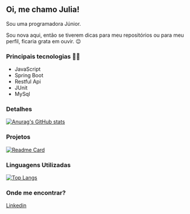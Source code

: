 ## Oi, me chamo Julia!

Sou uma programadora Júnior. 

Sou nova aqui, então se tiverem dicas para meu repositórios ou para meu perfil, ficaria grata em ouvir. :wink: 

### **Principais tecnologias :woman_technologist:**
- JavaScript
- Spring Boot
- Restful Api
- JUnit
- MySql

### Detalhes
  
[![Anurag's GitHub stats](https://github-readme-stats.vercel.app/api?username=juhwiz&show_icons=true&theme=dark)](https://github.com/anuraghazra/github-readme-stats)

### Projetos

[![Readme Card](https://github-readme-stats.vercel.app/api/pin/?username=juhwiz&repo=variavel&theme=dark)](https://github.com/anuraghazra/github-readme-stats)

### Linguagens Utilizadas 

[![Top Langs](https://github-readme-stats.vercel.app/api/top-langs/?username=juhwiz&layout=compact)](https://github.com/anuraghazra/github-readme-stats)

### **Onde me encontrar?**

<a href="https://www.linkedin.com/in/julia-sim%C3%A3o-de-almeida-cruz-1a8a46199/" target="Linkedin">Linkedin</a>
